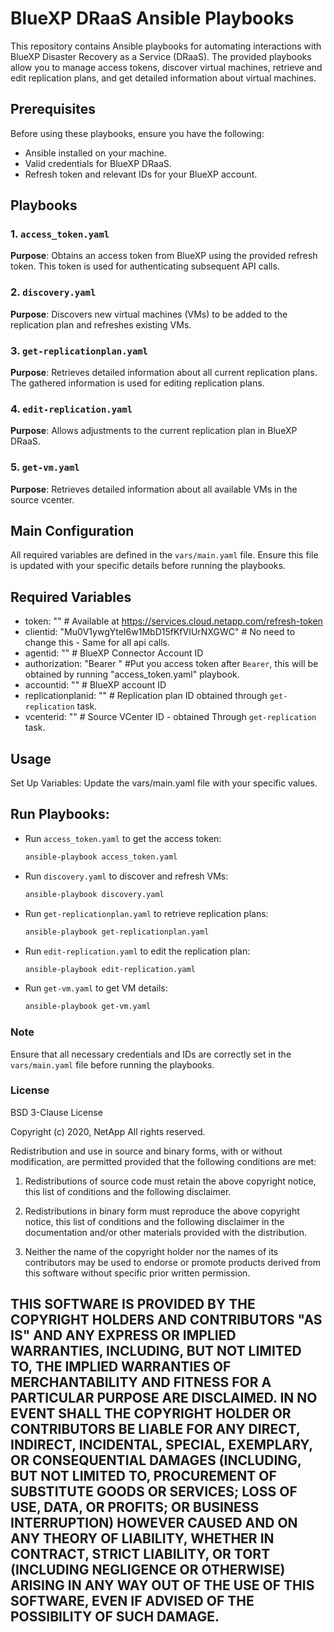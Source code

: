 # BlueXP DRaaS Ansible Playbooks

This repository contains Ansible playbooks for automating interactions with BlueXP Disaster Recovery as a Service (DRaaS). The provided playbooks allow you to manage access tokens, discover virtual machines, retrieve and edit replication plans, and get detailed information about virtual machines.

## Prerequisites

Before using these playbooks, ensure you have the following:
- Ansible installed on your machine.
- Valid credentials for BlueXP DRaaS.
- Refresh token and relevant IDs for your BlueXP account.

## Playbooks

### 1. `access_token.yaml`

**Purpose**: Obtains an access token from BlueXP using the provided refresh token. This token is used for authenticating subsequent API calls. 

### 2. `discovery.yaml`

**Purpose**: Discovers new virtual machines (VMs) to be added to the replication plan and refreshes existing VMs.

### 3. `get-replicationplan.yaml`

**Purpose**: Retrieves detailed information about all current replication plans. The gathered information is used for editing replication plans.

### 4. `edit-replication.yaml`

**Purpose**: Allows adjustments to the current replication plan in BlueXP DRaaS.

### 5. `get-vm.yaml`

**Purpose**: Retrieves detailed information about all available VMs in the source vcenter.

## Main Configuration

All required variables are defined in the `vars/main.yaml` file. Ensure this file is updated with your specific details before running the playbooks.


## Required Variables
- token: "" # Available at https://services.cloud.netapp.com/refresh-token
- clientid: "Mu0V1ywgYteI6w1MbD15fKfVIUrNXGWC" # No need to change this - Same for all api calls.
- agentid: "" # BlueXP Connector Account ID
- authorization: "Bearer " #Put you access token after `Bearer`, this will be obtained by running "access_token.yaml" playbook.
- accountid: "" # BlueXP account ID
- replicationplanid: "" # Replication plan ID obtained through `get-replication` task.
- vcenterid: "" # Source VCenter ID - obtained Through `get-replication` task.

## Usage
Set Up Variables: Update the vars/main.yaml file with your specific values.

## Run Playbooks:

- Run `access_token.yaml` to get the access token:
  ```sh
  ansible-playbook access_token.yaml
  ```

- Run `discovery.yaml` to discover and refresh VMs:
  ```sh
  ansible-playbook discovery.yaml
  ```

- Run `get-replicationplan.yaml` to retrieve replication plans:
  ```sh
  ansible-playbook get-replicationplan.yaml
  ```

- Run `edit-replication.yaml` to edit the replication plan:
  ```sh
  ansible-playbook edit-replication.yaml
  ```

- Run `get-vm.yaml` to get VM details:
  ```sh
  ansible-playbook get-vm.yaml
  ```

### Note

Ensure that all necessary credentials and IDs are correctly set in the `vars/main.yaml` file before running the playbooks.

### License

BSD 3-Clause License

Copyright (c) 2020, NetApp
All rights reserved.

Redistribution and use in source and binary forms, with or without
modification, are permitted provided that the following conditions are met:

1. Redistributions of source code must retain the above copyright notice, this
   list of conditions and the following disclaimer.

2. Redistributions in binary form must reproduce the above copyright notice,
   this list of conditions and the following disclaimer in the documentation
   and/or other materials provided with the distribution.

3. Neither the name of the copyright holder nor the names of its
   contributors may be used to endorse or promote products derived from
   this software without specific prior written permission.

THIS SOFTWARE IS PROVIDED BY THE COPYRIGHT HOLDERS AND CONTRIBUTORS "AS IS"
AND ANY EXPRESS OR IMPLIED WARRANTIES, INCLUDING, BUT NOT LIMITED TO, THE
IMPLIED WARRANTIES OF MERCHANTABILITY AND FITNESS FOR A PARTICULAR PURPOSE ARE
DISCLAIMED. IN NO EVENT SHALL THE COPYRIGHT HOLDER OR CONTRIBUTORS BE LIABLE
FOR ANY DIRECT, INDIRECT, INCIDENTAL, SPECIAL, EXEMPLARY, OR CONSEQUENTIAL
DAMAGES (INCLUDING, BUT NOT LIMITED TO, PROCUREMENT OF SUBSTITUTE GOODS OR
SERVICES; LOSS OF USE, DATA, OR PROFITS; OR BUSINESS INTERRUPTION) HOWEVER
CAUSED AND ON ANY THEORY OF LIABILITY, WHETHER IN CONTRACT, STRICT LIABILITY,
OR TORT (INCLUDING NEGLIGENCE OR OTHERWISE) ARISING IN ANY WAY OUT OF THE USE
OF THIS SOFTWARE, EVEN IF ADVISED OF THE POSSIBILITY OF SUCH DAMAGE.
---
